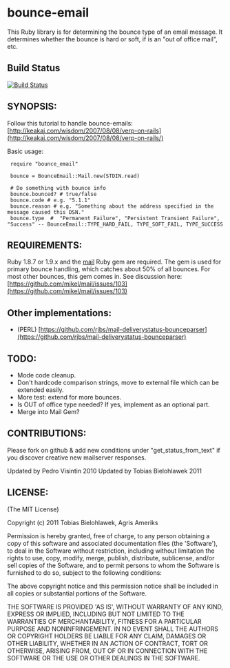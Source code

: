 # bounce-email

This Ruby library is for determining the bounce type of an email message. It determines whether the bounce is hard or soft, if is an "out of office mail", etc.

## Build Status
[![Build Status](https://secure.travis-ci.org/mitio/bounce_email.png)](http://travis-ci.org/mitio/bounce_email)

## SYNOPSIS:

Follow this tutorial to handle bounce-emails: [http://keakaj.com/wisdom/2007/08/08/verp-on-rails](http://keakaj.com/wisdom/2007/08/08/verp-on-rails/)

Basic usage:

     require "bounce_email"

     bounce = BounceEmail::Mail.new(STDIN.read)

     # Do something with bounce info
     bounce.bounced? # true/false
     bounce.code # e.g. "5.1.1"
     bounce.reason # e.g. "Something about the address specified in the message caused this DSN."
     bounce.type  #  "Permanent Failure", "Persistent Transient Failure", "Success" -- BounceEmail::TYPE_HARD_FAIL, TYPE_SOFT_FAIL, TYPE_SUCCESS


## REQUIREMENTS:

Ruby 1.8.7 or 1.9.x and the [mail](http://rubygems.org/gems/mail) Ruby gem are required.
The gem is used for primary bounce handling, which catches about 50% of all bounces.
For most other bounces, this gem comes in. See discussion here: [https://github.com/mikel/mail/issues/103](https://github.com/mikel/mail/issues/103)

## Other implementations:

  * (PERL) [https://github.com/rjbs/mail-deliverystatus-bounceparser](https://github.com/rjbs/mail-deliverystatus-bounceparser)


## TODO:

  * Mode code cleanup.
  * Don't hardcode comparison strings, move to external file which can be extended easily.
  * More test: extend for more bounces.
  * Is OUT of office type needed? If yes, implement as an optional part.
  * Merge into Mail Gem?

## CONTRIBUTIONS:

Please fork on github & add new conditions under "get_status_from_text" if you discover creative new mailserver responses.

Updated by Pedro Visintin 2010
Updated by Tobias Bielohlawek 2011


## LICENSE:

(The MIT License)

Copyright (c) 2011 Tobias Bielohlawek, Agris Ameriks

Permission is hereby granted, free of charge, to any person obtaining
a copy of this software and associated documentation files (the
'Software'), to deal in the Software without restriction, including
without limitation the rights to use, copy, modify, merge, publish,
distribute, sublicense, and/or sell copies of the Software, and to
permit persons to whom the Software is furnished to do so, subject to
the following conditions:

The above copyright notice and this permission notice shall be
included in all copies or substantial portions of the Software.

THE SOFTWARE IS PROVIDED 'AS IS', WITHOUT WARRANTY OF ANY KIND,
EXPRESS OR IMPLIED, INCLUDING BUT NOT LIMITED TO THE WARRANTIES OF
MERCHANTABILITY, FITNESS FOR A PARTICULAR PURPOSE AND NONINFRINGEMENT.
IN NO EVENT SHALL THE AUTHORS OR COPYRIGHT HOLDERS BE LIABLE FOR ANY
CLAIM, DAMAGES OR OTHER LIABILITY, WHETHER IN AN ACTION OF CONTRACT,
TORT OR OTHERWISE, ARISING FROM, OUT OF OR IN CONNECTION WITH THE
SOFTWARE OR THE USE OR OTHER DEALINGS IN THE SOFTWARE.
